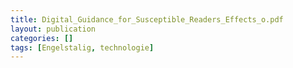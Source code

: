 ```yaml
---
title: Digital_Guidance_for_Susceptible_Readers_Effects_o.pdf
layout: publication
categories: []
tags: [Engelstalig, technologie]
---
```

